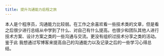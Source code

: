 ```yaml
---
title: 提升沟通能力启程之旅
---
```

本人是个程序员，沟通能力比较弱。在工作之余喜欢看一些技术类的文章，但是看之后很少进行总结从中学到了什么、对自己有什么提高。也很少和团队其他人进行技术方案、设计方案之类的一些沟通与交流。更没有组织过技术分享之类的活动。
鉴于此
我想通过写博客来提高自己的沟通能力以及记录之后的一些学习心得总结。
